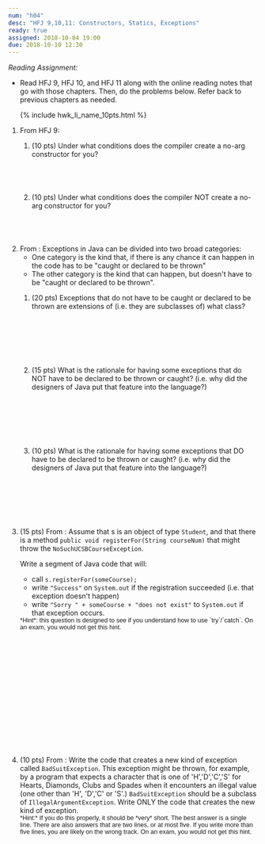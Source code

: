 ```yaml
---
num: "h04"
desc: "HFJ 9,10,11: Constructors, Statics, Exceptions"
ready: true
assigned: 2018-10-04 19:00
due: 2018-10-10 12:30
---
```


*Reading Assignment:* 

* Read <span data-hfj="9">HFJ 9</span>, <span data-hfj="10">HFJ 10</span>, and <span data-hfj="11">HFJ 11</span> along with the online reading notes that go with those chapters. Then, do the problems below.   Refer back to previous chapters as needed.

<ol>

{% include hwk_li_name_10pts.html %}

<li markdown="1"> From <span data-hfj="9">HFJ 9</span>:

<ol>
<li style="margin-bottom:5em;" markdown="1"> 

(10 pts) Under what conditions does the compiler create a no-arg constructor for you? 

</li>

<li style="margin-bottom:5em;" markdown="1"> 

(10 pts) Under what conditions does the compiler NOT create a no-arg constructor for you? 

</li>
</ol>
<div class="pagebreak"></div>
</li>



<li markdown="1">  From <span data-hfj="11"></span>: Exceptions in Java can be divided into two broad categories:

* One category is the kind that, if there is any chance it can happen in the code has to be "caught or declared to be thrown" 
* The other category is the kind that can happen, but doesn't have to be "caught or declared to be thrown".

<ol>

<li style="margin-bottom:8em;" markdown="1"> 

(20 pts) Exceptions that  do not have to be caught or declared to be thrown are extensions of (i.e. they are subclasses of) what 
class?

</li>

<li style="margin-bottom:8em;" markdown="1"> 
(15 pts) What is the rationale  for having some exceptions that do NOT have to be declared to be thrown or caught? (i.e. why did the designers of Java put that feature into the language?)
</li>

<li style="margin-bottom:8em;" markdown="1"> (10 pts) What is the rationale  for having some exceptions that DO have to be declared to be thrown or caught? (i.e. why did the designers of Java put that feature into the language?)
</li>

</ol>


</li>


<li style="margin-bottom:18em;" markdown="1"> 

(15 pts) From <span data-hfj="11"></span>: Assume that s is an object of type <code>Student</code>, and that there is a method 
`public void registerFor(String courseNum)` that might throw the `NoSuchUCSBCourseException`. 

Write a segment of Java code that will:
* call `s.registerFor(someCourse);`
* write `"Success"` on `System.out` if the registration succeeded (i.e. that exception doesn't happen)
* write `"Sorry " + someCourse + "does not exist"` to `System.out` if that exception occurs.

<div style="font-family: Arial Narrow, sans-serif; font-size: 90%;" markdown="1">
*Hint*: this question is designed to see if you understand how to use `try`/`catch`.   On an exam, you would not get this hint.
</div>

</li>

<li style="margin-bottom:1em;" markdown="1"> 
(10 pts) From <span data-hfj="11"></span>: Write the code that creates a new kind of exception called <code>BadSuitException</code>.  This exception might be thrown, for example, by a program that expects a character that is one of 'H','D','C','S' for Hearts, Diamonds, Clubs and Spades when it encounters an illegal value (one other than 'H', 'D','C' or 'S'.)   <code>BadSuitException</code> should be a subclass of <code>IllegalArgumentException</code>.   Write ONLY the code that creates the new kind of exception. 

<div style="font-family: Arial Narrow, sans-serif; font-size: 90%;" markdown="1">
*Hint:* If you do this properly, it should be *very* short.   The best answer is a single line.  There are also answers that are two lines, or at most five.   If you write more than five lines, you are likely on the wrong track.   On an exam, you would not get this hint.
</div>

</li>

</ol>
